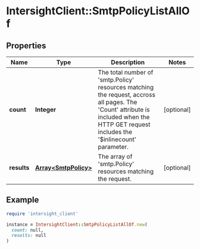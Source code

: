 # IntersightClient::SmtpPolicyListAllOf

## Properties

| Name | Type | Description | Notes |
| ---- | ---- | ----------- | ----- |
| **count** | **Integer** | The total number of &#39;smtp.Policy&#39; resources matching the request, accross all pages. The &#39;Count&#39; attribute is included when the HTTP GET request includes the &#39;$inlinecount&#39; parameter. | [optional] |
| **results** | [**Array&lt;SmtpPolicy&gt;**](SmtpPolicy.md) | The array of &#39;smtp.Policy&#39; resources matching the request. | [optional] |

## Example

```ruby
require 'intersight_client'

instance = IntersightClient::SmtpPolicyListAllOf.new(
  count: null,
  results: null
)
```

